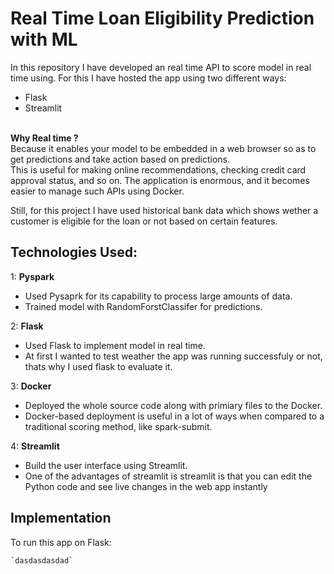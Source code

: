 # Real Time Loan Eligibility Prediction with ML 


In this repository I have developed an real time API to score model in real time using. For this I have hosted the app using two different ways: 
<br/>
- Flask
- Streamlit
   

<br/>
<b>Why Real time ?</b> <br/>
Because it enables your model
to be embedded in a web browser so as to get predictions and take action based on
predictions.<br/>
This is useful for making online recommendations, checking credit card approval status, and so on. The application is enormous, and it becomes easier to manage such APIs using Docker.

Still, for this project  I have used historical bank data which shows wether a customer is eligible for the loan or not based on certain features.


## Technologies Used:



1:  <b>Pyspark</b>
- Used Pysaprk for its capability to process large amounts of data. 
- Trained model with RandomForstClassifer for predictions.

  
2: <b>Flask</b> 
- Used Flask to implement model in real time.
- At first I wanted to test weather the app was running successfuly or not, thats why I used flask to evaluate it.

3: <b>Docker</b> 
- Deployed the whole source code along with primiary files to the Docker. <br/>
- Docker-based deployment is useful
in a lot of ways when compared to a traditional scoring method, like spark-submit.


4: <b>Streamlit</b> 
- Build the user interface using Streamlit.
- One of the advantages of streamlit is streamlit is that you can edit the Python code and see live changes in the web app
instantly

## Implementation


To run this app on Flask:<br/>

    `dasdasdasdad`
